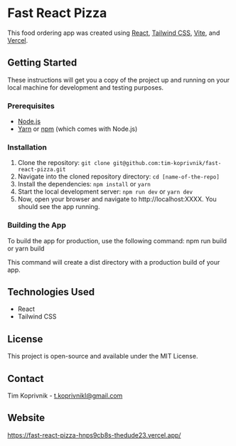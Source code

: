 # Fast React Pizza

This food ordering app was created using [React](https://reactjs.org/), [Tailwind CSS](https://tailwindcss.com/), [Vite](https://vitejs.dev/), and [Vercel](https://vercel.com/).

## Getting Started

These instructions will get you a copy of the project up and running on your local machine for development and testing purposes.

### Prerequisites

- [Node.js](https://nodejs.org/en/download/)
- [Yarn](https://yarnpkg.com/getting-started/install) or [npm](https://www.npmjs.com/get-npm) (which comes with Node.js)

### Installation

1. Clone the repository: `git clone git@github.com:tim-koprivnik/fast-react-pizza.git`
2. Navigate into the cloned repository directory: `cd [name-of-the-repo]`
3. Install the dependencies: `npm install` or `yarn`
4. Start the local development server: `npm run dev` or `yarn dev`
5. Now, open your browser and navigate to http://localhost:XXXX. You should see the app running.

### Building the App

To build the app for production, use the following command: npm run build or yarn build

This command will create a dist directory with a production build of your app.

## Technologies Used

- React
- Tailwind CSS

## License

This project is open-source and available under the MIT License.

## Contact

Tim Koprivnik - t.koprivnikl@gmail.com

## Website

https://fast-react-pizza-hnps9cb8s-thedude23.vercel.app/
